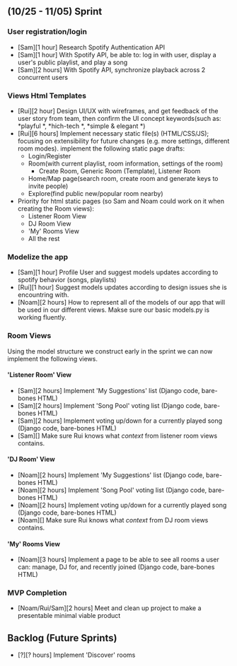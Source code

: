 ## (10/25 - 11/05) Sprint

### User registration/login
- [Sam][1 hour] Research Spotify Authentication API
- [Sam][1 hour] With Spotify API, be able to: log in with user, display a user's public playlist, and play a song
- [Sam][2 hours] With Spotify API, synchronize playback across 2 concurrent users

### Views Html Templates
- [Rui][2 hour] Design UI/UX with wireframes, and get feedback of the user story from team, then confirm the UI concept keywords(such as:  *playful *,  *hich-tech *,  *simple & elegant *)
- [Rui][6 hours] Implement necessary static file(s) (HTML/CSS/JS); focusing on extensibility for future changes (e.g. more settings, different room modes). implement the following static page drafts: 
	- Login/Register
	- Room(with current playlist, room information, settings of the room)
		- Create Room, Generic Room (Template), Listener Room
	- Home/Map page(search room, create room and generate keys to invite people)
	- Explore(find public new/popular room nearby)
- Priority for html static pages (so Sam and Noam could work on it when creating the Room views):
	- Listener Room View
	- DJ Room View
	- 'My' Rooms View
	- All the rest

### Modelize the app
- [Sam][1 hour] Profile User and suggest models updates according to spotify behavior (songs, playlists)
- [Rui][1 hour] Suggest models updates according to design issues she is encountring with.
- [Noam][2 hours] How to represent all of the models of our app that will be used in our different views. Makse sure our basic models.py is working fluently.

### Room Views
Using the model structure we construct early in the sprint we can now implement the following views.

#### 'Listener Room' View
- [Sam][2 hours] Implement 'My Suggestions' list (Django code, bare-bones HTML)
- [Sam][2 hours] Implement 'Song Pool' voting list (Django code, bare-bones HTML)
- [Sam][2 hours] Implement voting up/down for a currently played song (Django code, bare-bones HTML)
- [Sam][] Make sure Rui knows what *context* from listener room views contains.

#### 'DJ Room' View
- [Noam][2 hours] Implement 'My Suggestions' list (Django code, bare-bones HTML)
- [Noam][2 hours] Implement 'Song Pool' voting list (Django code, bare-bones HTML)
- [Noam][2 hours] Implement voting up/down for a currently played song (Django code, bare-bones HTML)
- [Noam][] Make sure Rui knows what *context* from DJ room views contains.

#### 'My' Rooms View
- [Noam][3 hours] Implement a page to be able to see all rooms a user can: manage, DJ for, and recently joined (Django code, bare-bones HTML)

### MVP Completion
- [Noam/Rui/Sam][2 hours] Meet and clean up project to make a presentable minimal viable product

## Backlog (Future Sprints)
- [?][? hours] Implement 'Discover' rooms
